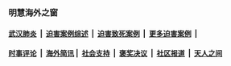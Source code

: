 
### 明慧海外之窗

####  [武汉肺炎](indexes/365.md?t=04150101) &nbsp;|&nbsp;  [迫害案例综述](indexes/328.md?t=04150101) &nbsp;|&nbsp; [迫害致死案例](indexes/277.md?t=04150101)  &nbsp;|&nbsp; [更多迫害案例](indexes/81.md?t=04150101)  &nbsp;|&nbsp; 
####  [时事评论](indexes/19.md?t=04150101) &nbsp;|&nbsp; [海外简讯](indexes/245.md?t=04150101)&nbsp;|&nbsp;  [社会支持](indexes/140.md?t=04150101) &nbsp;|&nbsp; [褒奖决议](indexes/282.md?t=04150101) &nbsp;|&nbsp; [社区报道](indexes/91.md?t=04150101)  &nbsp;|&nbsp; [天人之间](indexes/78.md?t=04150101) 

